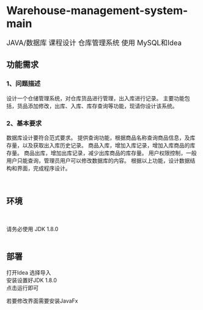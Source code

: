 # Warehouse-management-system-main

<font size="4">JAVA/数据库 课程设计 仓库管理系统 使用 MySQL和Idea</font><br /> 

## **功能需求**
### 1、问题描述
设计一个仓储管理系统，对仓库货品进行管理，出入库进行记录。
主要功能包括，货品添加修改，出库、入库、库存查询等功能，现请你设计该系统。
### 2、基本要求
数据库设计要符合范式要求。
提供查询功能，根据商品名称查询商品信息，及库存量，以及获取出入库历史记录。
商品入库，增加入库记录，增加入库商品的库存量。
商品出库，增加出库记录，减少出库商品的库存量。
用户权限控制，一般用户只能查询，管理员用户可以修改数据库的内容。
根据以上功能，设计数据结构和界面，完成程序设计。 

<br />

## **环境**
<br /> 

请务必使用 JDK 1.8.0 <br /> 
<br /> 

## **部署**
打开Idea 选择导入<br /> 
安装设置好JDK 1.8.0 <br /> 
点击运行即可

若要修改界面需要安装JavaFx<br /> 